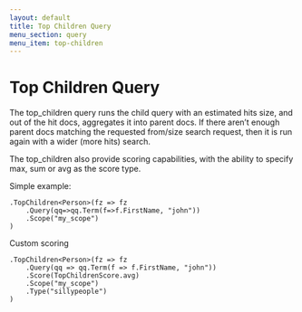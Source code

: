 ```yaml
---
layout: default
title: Top Children Query
menu_section: query
menu_item: top-children
---
```



# Top Children Query

The top_children query runs the child query with an estimated hits size, and out of the hit docs, aggregates it into parent docs. If there aren’t enough parent docs matching the requested from/size search request, then it is run again with a wider (more hits) search.

The top_children also provide scoring capabilities, with the ability to specify max, sum or avg as the score type.

Simple example:

	.TopChildren<Person>(fz => fz
		.Query(qq=>qq.Term(f=>f.FirstName, "john"))
		.Scope("my_scope")
	)

Custom scoring

	.TopChildren<Person>(fz => fz
		.Query(qq => qq.Term(f => f.FirstName, "john"))
		.Score(TopChildrenScore.avg)
		.Scope("my_scope")
		.Type("sillypeople")
	)